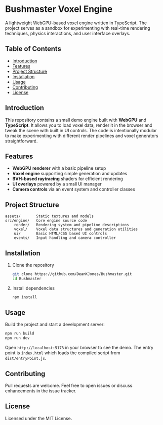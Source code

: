 # Bushmaster Voxel Engine

A lightweight WebGPU-based voxel engine written in TypeScript. The project serves as a sandbox for experimenting with real-time rendering techniques, physics interactions, and user interface overlays.

## Table of Contents
- [Introduction](#introduction)
- [Features](#features)
- [Project Structure](#project-structure)
- [Installation](#installation)
- [Usage](#usage)
- [Contributing](#contributing)
- [License](#license)

## Introduction
This repository contains a small demo engine built with **WebGPU** and **TypeScript**. It allows you to load voxel data, render it in the browser and tweak the scene with built in UI controls. The code is intentionally modular to make experimenting with different render pipelines and voxel generators straightforward.

## Features
- **WebGPU renderer** with a basic pipeline setup
- **Voxel engine** supporting simple generation and updates
- **BVH-based raytracing** shaders for efficient rendering
- **UI overlays** powered by a small UI manager
- **Camera controls** via an event system and controller classes

## Project Structure
```
assets/       Static textures and models
src/engine/   Core engine source code
    render/   Rendering system and pipeline descriptions
    voxel/    Voxel data structures and generation utilities
    ui/       Basic HTML/CSS based UI controls
    events/   Input handling and camera controller
```

## Installation
1. Clone the repository
   ```sh
   git clone https://github.com/DeanKJones/Bushmaster.git
   cd Bushmaster
   ```
2. Install dependencies
   ```sh
   npm install
   ```

## Usage
Build the project and start a development server:
```sh
npm run build
npm run dev
```
Open `http://localhost:5173` in your browser to see the demo. The entry point is `index.html` which loads the compiled script from `dist/entryPoint.js`.

## Contributing
Pull requests are welcome. Feel free to open issues or discuss enhancements in the issue tracker.

## License
Licensed under the MIT License.
